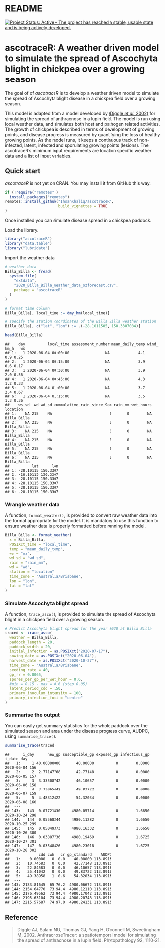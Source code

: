 README
================

[![Project Status: Active – The project has reached a stable, usable
state and is being actively
developed.](https://www.repostatus.org/badges/latest/active.svg)](https://www.repostatus.org/#active)

# ascotraceR: A weather driven model to simulate the spread of Ascochyta blight in chickpea over a growing season

The goal of of *ascotraceR* is to develop a weather driven model to
simulate the spread of Ascochyta blight disease in a chickpea field over
a growing season.

This model is adapted from a model developed by [(Diggle *et al.*
2002)](https://doi.org/10.1094/PHYTO.2002.92.10.1110) for simulating the
spread of anthracnose in a lupin field. The model is run using local
weather data, and simulates both host and pathogen related activities.
The growth of chickpea is described in terms of development of growing
points, and disease progress is measured by quantifying the loss of
healthy growing points. As the model runs, it keeps a continuous track
of non-infected, latent, infected and sporulating growing points
(lesions). The ascotraceR’s minimum input requirements are location
specific weather data and a list of input variables.

## Quick start

*ascotraceR* is not yet on CRAN. You may install it from GitHub this
way.

``` r
if (!require("remotes"))
  install.packages("remotes")
remotes::install_github("IhsanKhaliq/ascotraceR",
                        build_vignettes = TRUE
)
```

Once installed you can simulate disease spread in a chickpea paddock.

Load the library.

``` r
library("ascotraceR")
library("data.table")
library("lubridate")
```

Import the weather data

``` r
# weather data
Billa_Billa <- fread(
  system.file(
    "extdata",
    "2020_Billa_Billa_weather_data_ozforecast.csv",
    package = "ascotraceR"
  )
)

# format time column
Billa_Billa[, local_time := dmy_hm(local_time)]

# specify the station coordinates of the Billa Billa weather station
Billa_Billa[, c("lat", "lon") := .(-28.1011505, 150.3307084)]

head(Billa_Billa)
```

    ##    day          local_time assessment_number mean_daily_temp wind_ km_h   ws
    ## 1:   1 2020-06-04 00:00:00                NA             4.1        0.9 0.25
    ## 2:   1 2020-06-04 00:15:00                NA             3.9        0.6 0.17
    ## 3:   1 2020-06-04 00:30:00                NA             3.9        2.0 0.56
    ## 4:   1 2020-06-04 00:45:00                NA             4.3        1.2 0.33
    ## 5:   1 2020-06-04 01:00:00                NA             3.7        2.4 0.67
    ## 6:   1 2020-06-04 01:15:00                NA             3.5        1.3 0.36
    ##    ws_sd  wd wd_sd cummulative_rain_since_9am rain_mm wet_hours    location
    ## 1:    NA 215    NA                          0       0        NA Billa_Billa
    ## 2:    NA 215    NA                          0       0        NA Billa_Billa
    ## 3:    NA 215    NA                          0       0        NA Billa_Billa
    ## 4:    NA 215    NA                          0       0        NA Billa_Billa
    ## 5:    NA 215    NA                          0       0        NA Billa_Billa
    ## 6:    NA 215    NA                          0       0        NA Billa_Billa
    ##          lat      lon
    ## 1: -28.10115 150.3307
    ## 2: -28.10115 150.3307
    ## 3: -28.10115 150.3307
    ## 4: -28.10115 150.3307
    ## 5: -28.10115 150.3307
    ## 6: -28.10115 150.3307

### Wrangle weather data

A function, `format_weather()`, is provided to convert raw weather data
into the format appropriate for the model. It is mandatory to use this
function to ensure weather data is properly formatted before running the
model.

``` r
Billa_Billa <- format_weather(
  x = Billa_Billa,
  POSIXct_time = "local_time",
  temp = "mean_daily_temp",
  ws = "ws",
  wd_sd = "wd_sd",
  rain = "rain_mm",
  wd = "wd",
  station = "location",
  time_zone = "Australia/Brisbane",
  lon = "lon",
  lat = "lat"
)
```

### Simulate Ascochyta blight spread

A function, `trace_asco()`, is provided to simulate the spread of
Ascochyta blight in a chickpea field over a growing season.

``` r
# Predict Ascochyta blight spread for the year 2020 at Billa Billa
traced <- trace_asco(
  weather = Billa_Billa,
  paddock_length = 20,
  paddock_width = 20,
  initial_infection = as.POSIXct("2020-07-17"),
  sowing_date = as.POSIXct("2020-06-04"),
  harvest_date = as.POSIXct("2020-10-27"),
  time_zone = "Australia/Brisbane",
  seeding_rate = 40,
  gp_rr = 0.0065,
  spores_per_gp_per_wet_hour = 0.6,
  #min = 0.15 - max = 0.6 (step 0.05)
  latent_period_cdd = 150,
  primary_inoculum_intensity = 100,
  primary_infection_foci = "centre"
)
```

### Summarise the output

You can easily get summary statistics for the whole paddock over the
simulated season and area under the disease progress curve, AUDPC, using
`summarise_trace()`.

``` r
summarise_trace(traced)
```

    ##      i_day      new_gp susceptible_gp exposed_gp infectious_gp     i_date day
    ##   1:     1 40.00000000       40.00000          0        0.0000 2020-06-04 156
    ##   2:     2  2.77147768       42.77148          0        0.0000 2020-06-05 157
    ##   3:     3  3.33508742       46.10657          0        0.0000 2020-06-06 158
    ##   4:     4  3.73065442       49.83722          0        0.0000 2020-06-07 159
    ##   5:     5  4.48312422       54.32034          0        0.0000 2020-06-08 160
    ##  ---                                                                         
    ## 143:   143  0.07721830     4980.05714          0        1.6650 2020-10-24 298
    ## 144:   144  0.05568244     4980.11282          0        1.6650 2020-10-25 299
    ## 145:   145  0.05049373     4980.16332          0        1.6650 2020-10-26 300
    ## 146:   146  0.03887736     4980.19469          0        1.6725 2020-10-27 301
    ## 147:   147  0.03548426     4980.23018          0        1.6725 2020-10-28 302
    ##             cdd cwh   cr gp_standard    AUDPC
    ##   1:    0.00000   0  0.0    40.00000 113.8913
    ##   2:   10.74583   0  0.0    42.77148 113.8913
    ##   3:   22.84583   0  0.0    46.10657 113.8913
    ##   4:   35.41042   0  0.0    49.83722 113.8913
    ##   5:   49.38958   1  0.6    54.32034 113.8913
    ##  ---                                         
    ## 143: 2133.81645  65 76.2  4980.06672 113.8913
    ## 144: 2154.64770  73 94.4  4980.12110 113.8913
    ## 145: 2176.49562  73 94.4  4980.17042 113.8913
    ## 146: 2195.63104  73 94.4  4980.20748 113.8913
    ## 147: 2215.57687  74 97.0  4980.24131 113.8913

## Reference

> Diggle AJ, Salam MU, Thomas GJ, Yang H, O’connell M, Sweetingham M,
> 2002. AnthracnoseTracer: a spatiotemporal model for simulating the
> spread of anthracnose in a lupin field. Phytopathology 92, 1110-21.
